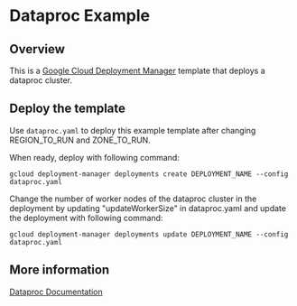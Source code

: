 # Dataproc Example

## Overview

This is a [Google Cloud Deployment
Manager](https://cloud.google.com/deployment-manager/overview) template that
deploys a dataproc cluster.

## Deploy the template

Use `dataproc.yaml` to deploy this example template after changing
REGION_TO_RUN and ZONE_TO_RUN.

When ready, deploy with following command:

    gcloud deployment-manager deployments create DEPLOYMENT_NAME --config dataproc.yaml

Change the number of worker nodes of the dataproc cluster in the deployment by updating "updateWorkerSize" in dataproc.yaml and update the deployment with following command:

    gcloud deployment-manager deployments update DEPLOYMENT_NAME --config dataproc.yaml

## More information

[Dataproc Documentation](https://cloud.google.com/dataproc/)
